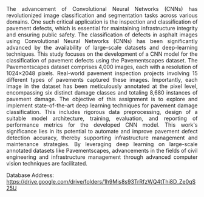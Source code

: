 <div align="justify">The advancement of Convolutional Neural Networks (CNNs) has revolutionized image classification and segmentation tasks across various domains. One such critical application is the inspection and classification of pavement defects, which is essential for maintaining infrastructure integrity and ensuring public safety. The classification of defects in asphalt images using Convolutional Neural Networks (CNNs) has been significantly advanced by the availability of large-scale datasets and deep-learning techniques. This study focuses on the development of a CNN model for the classification of pavement defects using the Pavementscapes dataset. The Pavementscapes dataset comprises 4,000 images, each with a resolution of 1024×2048 pixels. Real-world pavement inspection projects involving 15 different types of pavements captured these images. Importantly, each image in the dataset has been meticulously annotated at the pixel level, encompassing six distinct damage classes and totaling 8,680 instances of pavement damage. The objective of this assignment is to explore and implement state-of-the-art deep learning techniques for pavement damage classification. This includes rigorous data preprocessing, design of a suitable model architecture, training, evaluation, and reporting of performance metrics for the developed CNN model. This work's significance lies in its potential to automate and improve pavement defect detection accuracy, thereby supporting infrastructure management and maintenance strategies. By leveraging deep learning on large-scale annotated datasets like Pavementscapes, advancements in the fields of civil engineering and infrastructure management through advanced computer vision techniques are facilitated.</div>

 Database Address: https://drive.google.com/drive/folders/1h9Mis8s93TrRfzWQ4tThi8D_Ze0qS25U
